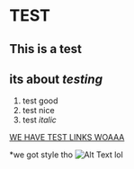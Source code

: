 # TEST
## This is a **test**
## its about *testing*

1. test good
2. test nice
3. test _italic_

[WE HAVE TEST LINKS WOAAA](https://www.google.com/search?q=test&oq=test&gs_lcrp=EgZjaHJvbWUyBggAEEUYOTIHCAEQABiPAjIHCAIQABiPAjIHCAMQABiPAtIBBzQ3MWowajeoAgCwAgA&sourceid=chrome&ie=UTF-8)

*we got style tho
![Alt Text lol]("FzqkmlHWAAIzY8N.png")
